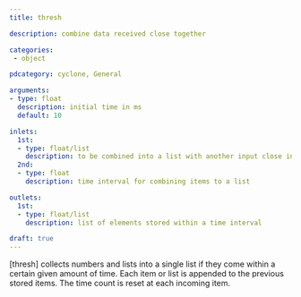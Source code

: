```yaml
---
title: thresh

description: combine data received close together

categories:
 - object

pdcategory: cyclone, General

arguments:
- type: float
  description: initial time in ms
  default: 10

inlets:
  1st:
  - type: float/list
    description: to be combined into a list with another input close in time
  2nd:
  - type: float
    description: time interval for combining items to a list

outlets:
  1st:
  - type: float/list
    description: list of elements stored within a time interval

draft: true
---
```


[thresh] collects numbers and lists into a single list if they come within a certain given amount of time. Each item or list is appended to the previous stored items. The time count is reset at each incoming item.
